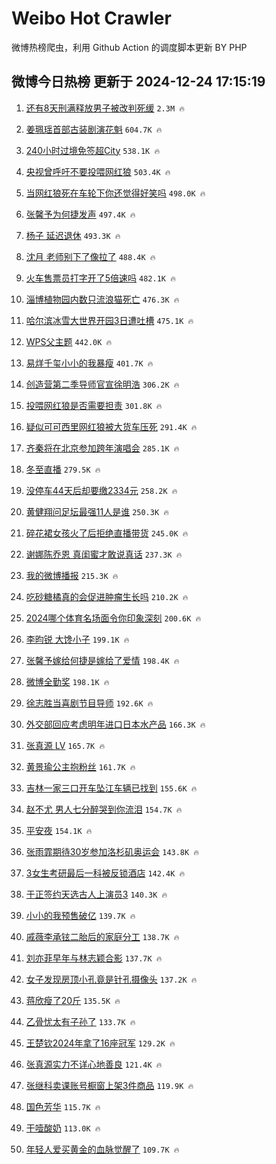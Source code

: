 # Weibo Hot Crawler 



微博热榜爬虫，利用 Github Action 的调度脚本更新 BY PHP 


## 微博今日热榜 更新于 2024-12-24 17:15:19 
1. [还有8天刑满释放男子被改判死缓](https://s.weibo.com/weibo?q=%23%E8%BF%98%E6%9C%898%E5%A4%A9%E5%88%91%E6%BB%A1%E9%87%8A%E6%94%BE%E7%94%B7%E5%AD%90%E8%A2%AB%E6%94%B9%E5%88%A4%E6%AD%BB%E7%BC%93%23&t=31&band_rank=1&Refer=top) `2.3M 🔥` 

1. [姜珮瑶首部古装剧演花魁](https://s.weibo.com/weibo?q=%E5%A7%9C%E7%8F%AE%E7%91%B6%E9%A6%96%E9%83%A8%E5%8F%A4%E8%A3%85%E5%89%A7%E6%BC%94%E8%8A%B1%E9%AD%81&t=31&band_rank=2&Refer=top) `604.7K 🔥` 

1. [240小时过境免签超City](https://s.weibo.com/weibo?q=%23240%E5%B0%8F%E6%97%B6%E8%BF%87%E5%A2%83%E5%85%8D%E7%AD%BE%E8%B6%85City%23&t=31&band_rank=3&Refer=top) `538.1K 🔥` 

1. [央视曾呼吁不要投喂网红狼](https://s.weibo.com/weibo?q=%23%E5%A4%AE%E8%A7%86%E6%9B%BE%E5%91%BC%E5%90%81%E4%B8%8D%E8%A6%81%E6%8A%95%E5%96%82%E7%BD%91%E7%BA%A2%E7%8B%BC%23&t=31&band_rank=4&Refer=top) `503.4K 🔥` 

1. [当网红狼死在车轮下你还觉得好笑吗](https://s.weibo.com/weibo?q=%23%E5%BD%93%E7%BD%91%E7%BA%A2%E7%8B%BC%E6%AD%BB%E5%9C%A8%E8%BD%A6%E8%BD%AE%E4%B8%8B%E4%BD%A0%E8%BF%98%E8%A7%89%E5%BE%97%E5%A5%BD%E7%AC%91%E5%90%97%23&t=31&band_rank=5&Refer=top) `498.0K 🔥` 

1. [张馨予为何捷发声](https://s.weibo.com/weibo?q=%23%E5%BC%A0%E9%A6%A8%E4%BA%88%E4%B8%BA%E4%BD%95%E6%8D%B7%E5%8F%91%E5%A3%B0%23&t=31&band_rank=6&Refer=top) `497.4K 🔥` 

1. [杨子 延迟退休](https://s.weibo.com/weibo?q=%E6%9D%A8%E5%AD%90%20%E5%BB%B6%E8%BF%9F%E9%80%80%E4%BC%91&t=31&band_rank=7&Refer=top) `493.3K 🔥` 

1. [沈月 老师别下了像拉了](https://s.weibo.com/weibo?q=%E6%B2%88%E6%9C%88%20%E8%80%81%E5%B8%88%E5%88%AB%E4%B8%8B%E4%BA%86%E5%83%8F%E6%8B%89%E4%BA%86&t=31&band_rank=8&Refer=top) `488.4K 🔥` 

1. [火车售票员打字开了5倍速吗](https://s.weibo.com/weibo?q=%23%E7%81%AB%E8%BD%A6%E5%94%AE%E7%A5%A8%E5%91%98%E6%89%93%E5%AD%97%E5%BC%80%E4%BA%865%E5%80%8D%E9%80%9F%E5%90%97%23&t=31&band_rank=9&Refer=top) `482.1K 🔥` 

1. [淄博植物园内数只流浪猫死亡](https://s.weibo.com/weibo?q=%23%E6%B7%84%E5%8D%9A%E6%A4%8D%E7%89%A9%E5%9B%AD%E5%86%85%E6%95%B0%E5%8F%AA%E6%B5%81%E6%B5%AA%E7%8C%AB%E6%AD%BB%E4%BA%A1%23&t=31&band_rank=10&Refer=top) `476.3K 🔥` 

1. [哈尔滨冰雪大世界开园3日遭吐槽](https://s.weibo.com/weibo?q=%23%E5%93%88%E5%B0%94%E6%BB%A8%E5%86%B0%E9%9B%AA%E5%A4%A7%E4%B8%96%E7%95%8C%E5%BC%80%E5%9B%AD3%E6%97%A5%E9%81%AD%E5%90%90%E6%A7%BD%23&t=31&band_rank=11&Refer=top) `475.1K 🔥` 

1. [WPS父主题](https://s.weibo.com/weibo?q=%23WPS%E7%88%B6%E4%B8%BB%E9%A2%98%23&t=31&band_rank=12&Refer=top) `442.0K 🔥` 

1. [易烊千玺小小的我暴瘦](https://s.weibo.com/weibo?q=%23%E6%98%93%E7%83%8A%E5%8D%83%E7%8E%BA%E5%B0%8F%E5%B0%8F%E7%9A%84%E6%88%91%E6%9A%B4%E7%98%A6%23&t=31&band_rank=13&Refer=top) `401.7K 🔥` 

1. [创造营第二季导师官宣徐明浩](https://s.weibo.com/weibo?q=%23%E5%88%9B%E9%80%A0%E8%90%A5%E7%AC%AC%E4%BA%8C%E5%AD%A3%E5%AF%BC%E5%B8%88%E5%AE%98%E5%AE%A3%E5%BE%90%E6%98%8E%E6%B5%A9%23&t=31&band_rank=14&Refer=top) `306.2K 🔥` 

1. [投喂网红狼是否需要担责](https://s.weibo.com/weibo?q=%23%E6%8A%95%E5%96%82%E7%BD%91%E7%BA%A2%E7%8B%BC%E6%98%AF%E5%90%A6%E9%9C%80%E8%A6%81%E6%8B%85%E8%B4%A3%23&t=31&band_rank=15&Refer=top) `301.8K 🔥` 

1. [疑似可可西里网红狼被大货车压死](https://s.weibo.com/weibo?q=%23%E7%96%91%E4%BC%BC%E5%8F%AF%E5%8F%AF%E8%A5%BF%E9%87%8C%E7%BD%91%E7%BA%A2%E7%8B%BC%E8%A2%AB%E5%A4%A7%E8%B4%A7%E8%BD%A6%E5%8E%8B%E6%AD%BB%23&t=31&band_rank=16&Refer=top) `291.4K 🔥` 

1. [齐秦将在北京参加跨年演唱会](https://s.weibo.com/weibo?q=%23%E9%BD%90%E7%A7%A6%E5%B0%86%E5%9C%A8%E5%8C%97%E4%BA%AC%E5%8F%82%E5%8A%A0%E8%B7%A8%E5%B9%B4%E6%BC%94%E5%94%B1%E4%BC%9A%23&t=31&band_rank=17&Refer=top) `285.1K 🔥` 

1. [冬至直播](https://s.weibo.com/weibo?q=%E5%86%AC%E8%87%B3%E7%9B%B4%E6%92%AD&t=31&band_rank=18&Refer=top) `279.5K 🔥` 

1. [没停车44天后却要缴2334元](https://s.weibo.com/weibo?q=%23%E6%B2%A1%E5%81%9C%E8%BD%A644%E5%A4%A9%E5%90%8E%E5%8D%B4%E8%A6%81%E7%BC%B42334%E5%85%83%23&t=31&band_rank=19&Refer=top) `258.2K 🔥` 

1. [黄健翔问足坛最强11人是谁](https://s.weibo.com/weibo?q=%23%E9%BB%84%E5%81%A5%E7%BF%94%E9%97%AE%E8%B6%B3%E5%9D%9B%E6%9C%80%E5%BC%BA11%E4%BA%BA%E6%98%AF%E8%B0%81%23&t=31&band_rank=20&Refer=top) `250.3K 🔥` 

1. [碎花裙女孩火了后拒绝直播带货](https://s.weibo.com/weibo?q=%23%E7%A2%8E%E8%8A%B1%E8%A3%99%E5%A5%B3%E5%AD%A9%E7%81%AB%E4%BA%86%E5%90%8E%E6%8B%92%E7%BB%9D%E7%9B%B4%E6%92%AD%E5%B8%A6%E8%B4%A7%23&t=31&band_rank=21&Refer=top) `245.0K 🔥` 

1. [谢娜陈乔恩 真闺蜜才敢说真话](https://s.weibo.com/weibo?q=%E8%B0%A2%E5%A8%9C%E9%99%88%E4%B9%94%E6%81%A9%20%E7%9C%9F%E9%97%BA%E8%9C%9C%E6%89%8D%E6%95%A2%E8%AF%B4%E7%9C%9F%E8%AF%9D&t=31&band_rank=22&Refer=top) `237.3K 🔥` 

1. [我的微博播报](https://s.weibo.com/weibo?q=%E6%88%91%E7%9A%84%E5%BE%AE%E5%8D%9A%E6%92%AD%E6%8A%A5&t=31&band_rank=23&Refer=top) `215.3K 🔥` 

1. [吃砂糖橘真的会促进肿瘤生长吗](https://s.weibo.com/weibo?q=%23%E5%90%83%E7%A0%82%E7%B3%96%E6%A9%98%E7%9C%9F%E7%9A%84%E4%BC%9A%E4%BF%83%E8%BF%9B%E8%82%BF%E7%98%A4%E7%94%9F%E9%95%BF%E5%90%97%23&t=31&band_rank=24&Refer=top) `210.2K 🔥` 

1. [2024哪个体育名场面令你印象深刻](https://s.weibo.com/weibo?q=%232024%E5%93%AA%E4%B8%AA%E4%BD%93%E8%82%B2%E5%90%8D%E5%9C%BA%E9%9D%A2%E4%BB%A4%E4%BD%A0%E5%8D%B0%E8%B1%A1%E6%B7%B1%E5%88%BB%23&t=31&band_rank=25&Refer=top) `200.6K 🔥` 

1. [李昀锐 大馋小子](https://s.weibo.com/weibo?q=%E6%9D%8E%E6%98%80%E9%94%90%20%E5%A4%A7%E9%A6%8B%E5%B0%8F%E5%AD%90&t=31&band_rank=26&Refer=top) `199.1K 🔥` 

1. [张馨予嫁给何捷是嫁给了爱情](https://s.weibo.com/weibo?q=%23%E5%BC%A0%E9%A6%A8%E4%BA%88%E5%AB%81%E7%BB%99%E4%BD%95%E6%8D%B7%E6%98%AF%E5%AB%81%E7%BB%99%E4%BA%86%E7%88%B1%E6%83%85%23&t=31&band_rank=27&Refer=top) `198.4K 🔥` 

1. [微博全勤奖](https://s.weibo.com/weibo?q=%E5%BE%AE%E5%8D%9A%E5%85%A8%E5%8B%A4%E5%A5%96&t=31&band_rank=28&Refer=top) `198.1K 🔥` 

1. [徐志胜当喜剧节目导师](https://s.weibo.com/weibo?q=%E5%BE%90%E5%BF%97%E8%83%9C%E5%BD%93%E5%96%9C%E5%89%A7%E8%8A%82%E7%9B%AE%E5%AF%BC%E5%B8%88&t=31&band_rank=29&Refer=top) `192.6K 🔥` 

1. [外交部回应考虑明年进口日本水产品](https://s.weibo.com/weibo?q=%23%E5%A4%96%E4%BA%A4%E9%83%A8%E5%9B%9E%E5%BA%94%E8%80%83%E8%99%91%E6%98%8E%E5%B9%B4%E8%BF%9B%E5%8F%A3%E6%97%A5%E6%9C%AC%E6%B0%B4%E4%BA%A7%E5%93%81%23&t=31&band_rank=30&Refer=top) `166.3K 🔥` 

1. [张真源 LV](https://s.weibo.com/weibo?q=%E5%BC%A0%E7%9C%9F%E6%BA%90%20LV&t=31&band_rank=31&Refer=top) `165.7K 🔥` 

1. [黄景瑜公主抱粉丝](https://s.weibo.com/weibo?q=%23%E9%BB%84%E6%99%AF%E7%91%9C%E5%85%AC%E4%B8%BB%E6%8A%B1%E7%B2%89%E4%B8%9D%23&t=31&band_rank=32&Refer=top) `161.7K 🔥` 

1. [吉林一家三口开车坠江车辆已找到](https://s.weibo.com/weibo?q=%23%E5%90%89%E6%9E%97%E4%B8%80%E5%AE%B6%E4%B8%89%E5%8F%A3%E5%BC%80%E8%BD%A6%E5%9D%A0%E6%B1%9F%E8%BD%A6%E8%BE%86%E5%B7%B2%E6%89%BE%E5%88%B0%23&t=31&band_rank=33&Refer=top) `155.6K 🔥` 

1. [赵不尤 男人七分醉哭到你流泪](https://s.weibo.com/weibo?q=%E8%B5%B5%E4%B8%8D%E5%B0%A4%20%E7%94%B7%E4%BA%BA%E4%B8%83%E5%88%86%E9%86%89%E5%93%AD%E5%88%B0%E4%BD%A0%E6%B5%81%E6%B3%AA&t=31&band_rank=34&Refer=top) `154.7K 🔥` 

1. [平安夜](https://s.weibo.com/weibo?q=%E5%B9%B3%E5%AE%89%E5%A4%9C&t=31&band_rank=35&Refer=top) `154.1K 🔥` 

1. [张雨霏期待30岁参加洛杉矶奥运会](https://s.weibo.com/weibo?q=%23%E5%BC%A0%E9%9B%A8%E9%9C%8F%E6%9C%9F%E5%BE%8530%E5%B2%81%E5%8F%82%E5%8A%A0%E6%B4%9B%E6%9D%89%E7%9F%B6%E5%A5%A5%E8%BF%90%E4%BC%9A%23&t=31&band_rank=36&Refer=top) `143.8K 🔥` 

1. [3女生考研最后一科被反锁酒店](https://s.weibo.com/weibo?q=%233%E5%A5%B3%E7%94%9F%E8%80%83%E7%A0%94%E6%9C%80%E5%90%8E%E4%B8%80%E7%A7%91%E8%A2%AB%E5%8F%8D%E9%94%81%E9%85%92%E5%BA%97%23&t=31&band_rank=37&Refer=top) `142.4K 🔥` 

1. [于正签约天选古人上演员3](https://s.weibo.com/weibo?q=%E4%BA%8E%E6%AD%A3%E7%AD%BE%E7%BA%A6%E5%A4%A9%E9%80%89%E5%8F%A4%E4%BA%BA%E4%B8%8A%E6%BC%94%E5%91%983&t=31&band_rank=38&Refer=top) `140.3K 🔥` 

1. [小小的我预售破亿](https://s.weibo.com/weibo?q=%E5%B0%8F%E5%B0%8F%E7%9A%84%E6%88%91%E9%A2%84%E5%94%AE%E7%A0%B4%E4%BA%BF&t=31&band_rank=39&Refer=top) `139.7K 🔥` 

1. [戚薇李承铉二胎后的家庭分工](https://s.weibo.com/weibo?q=%23%E6%88%9A%E8%96%87%E6%9D%8E%E6%89%BF%E9%93%89%E4%BA%8C%E8%83%8E%E5%90%8E%E7%9A%84%E5%AE%B6%E5%BA%AD%E5%88%86%E5%B7%A5%23&t=31&band_rank=40&Refer=top) `138.7K 🔥` 

1. [刘亦菲早年与林志颖合影](https://s.weibo.com/weibo?q=%23%E5%88%98%E4%BA%A6%E8%8F%B2%E6%97%A9%E5%B9%B4%E4%B8%8E%E6%9E%97%E5%BF%97%E9%A2%96%E5%90%88%E5%BD%B1%23&t=31&band_rank=41&Refer=top) `137.7K 🔥` 

1. [女子发现房顶小孔竟是针孔摄像头](https://s.weibo.com/weibo?q=%23%E5%A5%B3%E5%AD%90%E5%8F%91%E7%8E%B0%E6%88%BF%E9%A1%B6%E5%B0%8F%E5%AD%94%E7%AB%9F%E6%98%AF%E9%92%88%E5%AD%94%E6%91%84%E5%83%8F%E5%A4%B4%23&t=31&band_rank=42&Refer=top) `137.2K 🔥` 

1. [蒋欣瘦了20斤](https://s.weibo.com/weibo?q=%23%E8%92%8B%E6%AC%A3%E7%98%A6%E4%BA%8620%E6%96%A4%23&t=31&band_rank=43&Refer=top) `135.5K 🔥` 

1. [乙骨忧太有子孙了](https://s.weibo.com/weibo?q=%E4%B9%99%E9%AA%A8%E5%BF%A7%E5%A4%AA%E6%9C%89%E5%AD%90%E5%AD%99%E4%BA%86&t=31&band_rank=44&Refer=top) `133.7K 🔥` 

1. [王楚钦2024年拿了16座冠军](https://s.weibo.com/weibo?q=%23%E7%8E%8B%E6%A5%9A%E9%92%A62024%E5%B9%B4%E6%8B%BF%E4%BA%8616%E5%BA%A7%E5%86%A0%E5%86%9B%23&t=31&band_rank=45&Refer=top) `129.2K 🔥` 

1. [张真源实力不详心地善良](https://s.weibo.com/weibo?q=%E5%BC%A0%E7%9C%9F%E6%BA%90%E5%AE%9E%E5%8A%9B%E4%B8%8D%E8%AF%A6%E5%BF%83%E5%9C%B0%E5%96%84%E8%89%AF&t=31&band_rank=46&Refer=top) `121.4K 🔥` 

1. [张继科卖课账号橱窗上架3件商品](https://s.weibo.com/weibo?q=%23%E5%BC%A0%E7%BB%A7%E7%A7%91%E5%8D%96%E8%AF%BE%E8%B4%A6%E5%8F%B7%E6%A9%B1%E7%AA%97%E4%B8%8A%E6%9E%B63%E4%BB%B6%E5%95%86%E5%93%81%23&t=31&band_rank=47&Refer=top) `119.9K 🔥` 

1. [国色芳华](https://s.weibo.com/weibo?q=%E5%9B%BD%E8%89%B2%E8%8A%B3%E5%8D%8E&t=31&band_rank=48&Refer=top) `115.7K 🔥` 

1. [干噎酸奶](https://s.weibo.com/weibo?q=%E5%B9%B2%E5%99%8E%E9%85%B8%E5%A5%B6&t=31&band_rank=49&Refer=top) `113.0K 🔥` 

1. [年轻人爱买黄金的血脉觉醒了](https://s.weibo.com/weibo?q=%E5%B9%B4%E8%BD%BB%E4%BA%BA%E7%88%B1%E4%B9%B0%E9%BB%84%E9%87%91%E7%9A%84%E8%A1%80%E8%84%89%E8%A7%89%E9%86%92%E4%BA%86&t=31&band_rank=50&Refer=top) `109.7K 🔥` 


